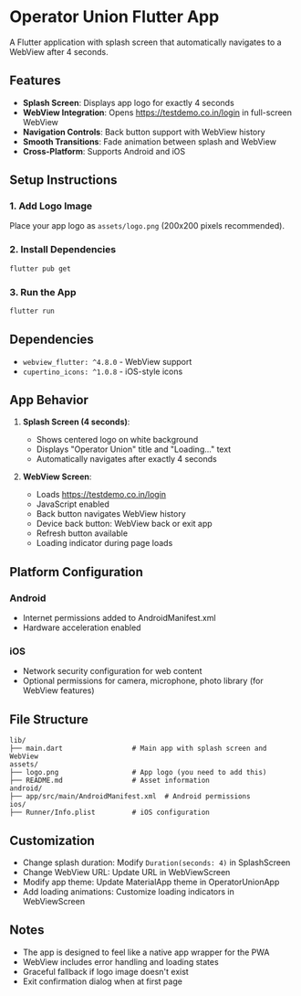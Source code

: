 # Operator Union Flutter App

A Flutter application with splash screen that automatically navigates to a WebView after 4 seconds.

## Features

- **Splash Screen**: Displays app logo for exactly 4 seconds
- **WebView Integration**: Opens https://testdemo.co.in/login in full-screen WebView
- **Navigation Controls**: Back button support with WebView history
- **Smooth Transitions**: Fade animation between splash and WebView
- **Cross-Platform**: Supports Android and iOS

## Setup Instructions

### 1. Add Logo Image
Place your app logo as `assets/logo.png` (200x200 pixels recommended).

### 2. Install Dependencies
```bash
flutter pub get
```

### 3. Run the App
```bash
flutter run
```

## Dependencies

- `webview_flutter: ^4.8.0` - WebView support
- `cupertino_icons: ^1.0.8` - iOS-style icons

## App Behavior

1. **Splash Screen (4 seconds)**:
   - Shows centered logo on white background
   - Displays "Operator Union" title and "Loading..." text
   - Automatically navigates after exactly 4 seconds

2. **WebView Screen**:
   - Loads https://testdemo.co.in/login
   - JavaScript enabled
   - Back button navigates WebView history
   - Device back button: WebView back or exit app
   - Refresh button available
   - Loading indicator during page loads

## Platform Configuration

### Android
- Internet permissions added to AndroidManifest.xml
- Hardware acceleration enabled

### iOS
- Network security configuration for web content
- Optional permissions for camera, microphone, photo library (for WebView features)

## File Structure

```
lib/
├── main.dart                 # Main app with splash screen and WebView
assets/
├── logo.png                  # App logo (you need to add this)
├── README.md                 # Asset information
android/
├── app/src/main/AndroidManifest.xml  # Android permissions
ios/
├── Runner/Info.plist         # iOS configuration
```

## Customization

- Change splash duration: Modify `Duration(seconds: 4)` in SplashScreen
- Change WebView URL: Update URL in WebViewScreen
- Modify app theme: Update MaterialApp theme in OperatorUnionApp
- Add loading animations: Customize loading indicators in WebViewScreen

## Notes

- The app is designed to feel like a native app wrapper for the PWA
- WebView includes error handling and loading states
- Graceful fallback if logo image doesn't exist
- Exit confirmation dialog when at first page